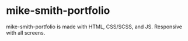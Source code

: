 # mike-smith-portfolio
mike-smith-portfolio is made with HTML, CSS/SCSS, and JS. Responsive with all screens.
